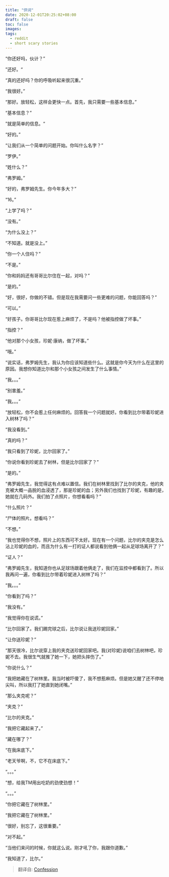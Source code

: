 ```yaml
---
title: "供词"
date: 2020-12-01T20:25:02+08:00
draft: false
toc: false
images:
tags: 
  - reddit
  - short scary stories
---
```


“你还好吗，伙计？”

”还好。“

“真的还好吗？你的呼吸听起来很沉重。”

“我很好。”

“那好。放轻松，这样会更快一点。首先，我只需要一些基本信息。”

“基本信息？”

”就是简单的信息。“

“好的。”

“让我们从一个简单的问题开始。你叫什么名字？”

“罗伊。”

“姓什么？”

“弗罗姆。”

“好的，弗罗姆先生。你今年多大？”

“16。”

“上学了吗？”

“没有。”

“为什么没上？”

“不知道。就是没上。”

“你一个人住吗？”

“不是。”

“你和妈妈还有哥哥比尔住在一起，对吗？”

“是的。”

“好，很好，你做的不错。但是现在我需要问一些更难的问题，你能回答吗？”

“可以。”

“好孩子。你哥哥比尔现在惹上麻烦了，不是吗？他被指控做了坏事。”

“指控？”

“他对那个小女孩，珍妮·康纳，做了坏事。”

“哦。”

“说实话，弗罗姆先生，我认为你应该知道些什么。这就是你今天为什么在这里的原因。我想你知道比尔和那个小女孩之间发生了什么事情。”

“我。。。”

“别害羞。”

“我。。。”

“放轻松，你不会惹上任何麻烦的。回答我一个问题就好。你看到比尔带着珍妮进入树林了吗？”

“我没看到。”

“真的吗？”

“我只看到了珍妮，比尔回家了。”

“你说你看到珍妮去了树林，但是比尔回家了？”

“是的。”

“弗罗姆先生，我觉得这有点难以置信。我们在树林里找到了比尔的夹克，他的夹克被大概一品脱的血浸透了，那是珍妮的血；另外我们也找到了珍妮，有趣的是，她就在几码外。我们拍了点照片，你想看看吗？”

“什么照片？”

“尸体的照片。想看吗？”

“不想。”

“我也觉得你不想，照片上的东西可不太好。现在有一个问题，比尔的夹克是怎么沾上珍妮的血的，而且为什么有一打的证人都说看到他俩一起从足球场离开了？”

“证人？”

“弗罗姆先生，我知道你也从足球场跟着他俩走了，我们在监控中都看到了。所以我再问一遍，你看到比尔带着珍妮进入树林了吗？”

“我。。。”

“你看到了吗？”

“我没有。”

“我觉得你在说谎。”

“比尔回家了。我们踢完球之后，比尔说让我送珍妮回家。”

“让你送珍妮？”

“那天很冷，比尔说穿上我的夹克送珍妮回家吧。我(对珍妮)说咱们去树林吧，珍妮不去。我很生气就推了她一下，她把头摔伤了。”

“你说什么？”

“我把她藏在了树林里。我当时被吓傻了，我不想惹麻烦。但是她又醒了还不停地尖叫，所以我打了她直到她闭嘴。”

“那么夹克呢？”

“夹克？”

“比尔的夹克。”

“我把它藏起来了。”

“藏在哪了？”

“在我床底下。”

“老天爷啊，不，它不在床底下。”

“。。。”

“想，给我TM用出吃奶的劲使劲想！”

“。。。”

“你把它藏在了树林里。”

“我把它藏在了树林里。”

“很好，别忘了，这很重要。”

“对不起。”

“当他们来问的时候，你就这么说。刚才吼了你，我跟你道歉。”

“我知道了，比尔。”



> 翻译自: [Confession](https://www.reddit.com/r/shortscarystories/comments/ejp6vs/confession/)